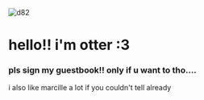 ![d82](https://github.com/otterhop/otterhop/assets/81709214/b36c70aa-d0b7-4509-9a0e-f8107a1f54f0)
# hello!! i'm otter :3
### pls sign my guestbook!! only if u want to tho....
i also like marcille a lot if you couldn't tell already
